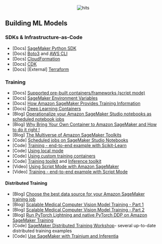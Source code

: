 <div align="center">
  <img src="https://hits.seeyoufarm.com/api/count/incr/badge.svg?url=https%3A%2F%2Fgithub.com%2Faws-samples%2Fawesome-sagemaker%2Fblob%2Fmain%2Fbuilding_ml_models.md&count_bg=%23198ED5&title_bg=%23555555&icon=&icon_color=%23E7E7E7&title=hits&edge_flat=false" alt="hits">
</div>

## Building ML Models

### SDKs & Infrastructure-as-Code
- [Docs] [SageMaker Python SDK](https://sagemaker.readthedocs.io/en/stable/)
- [Docs] [Boto3](https://boto3.amazonaws.com/v1/documentation/api/latest/reference/services/sagemaker.html) and [AWS CLI](https://awscli.amazonaws.com/v2/documentation/api/latest/reference/sagemaker/index.html)
- [Docs] [CloudFormation](https://docs.aws.amazon.com/AWSCloudFormation/latest/UserGuide/AWS_SageMaker.html)
- [Docs] [CDK](https://docs.aws.amazon.com/cdk/api/v2/python/aws_cdk.aws_sagemaker.html)
- [Docs] [External] [Terraform](https://registry.terraform.io/providers/hashicorp/aws/latest/docs/resources/sagemaker_domain)


### Training
- [Docs] [Supported pre-built containers/frameworks (script mode)](https://sagemaker.readthedocs.io/en/stable/frameworks/index.html)
- [Docs] [SageMaker Environment Variables](https://github.com/aws/sagemaker-training-toolkit/blob/master/ENVIRONMENT_VARIABLES.md)
- [Docs] [How Amazon SageMaker Provides Training Information](https://docs.aws.amazon.com/sagemaker/latest/dg/your-algorithms-training-algo-running-container.html)
- [Docs] [Deep Learning Containers](https://github.com/aws/deep-learning-containers/blob/master/available_images.md)
- [Blog] [Operationalize your Amazon SageMaker Studio notebooks as scheduled notebook jobs](https://aws.amazon.com/blogs/machine-learning/operationalize-your-amazon-sagemaker-studio-notebooks-as-scheduled-notebook-jobs/)
- [Blog] [Why Bring Your Own Container to Amazon SageMaker and How to do it right !](https://medium.com/@pandey.vikesh/why-bring-your-own-container-to-amazon-sagemaker-and-how-to-do-it-right-bc158fe41ed1)
- [Blog] [The Multiverse of Amazon SageMaker Toolkits](https://medium.com/@pandey.vikesh/the-multiverse-of-amazon-sagemaker-toolkits-7560c2b0f0b6)
- [Code] [Scheduled jobs on SageMaker Studio Notebooks](https://github.com/aws/amazon-sagemaker-examples/blob/main/sagemaker-notebook-jobs/studio-scheduling/scheduled-example.ipynb)
- [Code] [Training - end-to-end example with Scikit-Learn](https://github.com/aws/amazon-sagemaker-examples/blob/main/sagemaker-python-sdk/scikit_learn_randomforest/Sklearn_on_SageMaker_end2end.ipynb)
- [Code] [Using local mode](https://github.com/aws-samples/amazon-sagemaker-local-mode)
- [Code] [Using custom training containers](https://github.com/aws/amazon-sagemaker-examples/tree/main/advanced_functionality/custom-training-containers)
- [Code] [Training toolkit](https://github.com/aws/sagemaker-training-toolkit) and [Inference toolkit](https://github.com/aws/sagemaker-inference-toolkit)
- [Video] [Using Script Mode with Amazon SageMaker](https://www.youtube.com/watch?v=x94hpOmKtXM)
- [Video] [Training - end-to-end example with Script Mode](https://www.youtube.com/watch?v=x94hpOmKtXM)

#### Distributed Training 
- [Blog] [Choose the best data source for your Amazon SageMaker training job](https://aws.amazon.com/blogs/machine-learning/choose-the-best-data-source-for-your-amazon-sagemaker-training-job/)
- [Blog] [Scalable Medical Computer Vision Model Training - Part 1](https://aws.amazon.com/blogs/industries/scalable-medical-computer-vision-model-training-with-amazon-sagemaker-part-1/)
- [Blog] [Scalable Medical Computer Vision Model Training - Part 2](https://aws.amazon.com/blogs/industries/scalable-medical-computer-vision-model-training-with-amazon-sagemaker-part-2)
- [Blog] [Run PyTorch Lightning and native PyTorch DDP on Amazon SageMaker Training](https://aws.amazon.com/blogs/machine-learning/run-pytorch-lightning-and-native-pytorch-ddp-on-amazon-sagemaker-training-featuring-amazon-search/)
- [Code] [SageMaker Distributed Training Workshop](https://github.com/aws-samples/sagemaker-distributed-training-workshop/tree/main)- several up-to-date distributed training examples
- [Code] [Use SageMaker with Trainium and Inferentia](https://github.com/aws-samples/sagemaker-trainium-inferentia)

